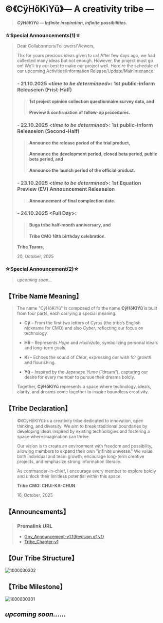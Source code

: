 # ©️《CÿHőKìYŭ》— A creativity tribe —
> _**CÿHőKìYŭ — Infinite inspiration, infinite possibilities.**_

### ☆Special Announcements(1)☆
> Dear Collaborators/Followers/Viewers,
> 
> Thx for yours precious ideas given to us! After few days ago, we had collected many ideas but not enough. However, the project must go on! We'll try our best to make our project well. Here're the schedule of our upcoming Activities/Information Release/Update/Mainintenance:
>
> ### - 21.10.2025 <_time to be determineed_>: 1st public-inform Releaseion (Frist-Half)
>> #### 1st project opinion collection questionnaire survey data, and
>> #### Preview & confirmation of follow-up procedures.
> ### - 22.10.2025 <_time to be determined_>: 1st public-inform Releaseion (Second-Half)
>> #### Announce the release period of the trial product,
>> #### Announce the development period, closed beta period, public beta period, and
>> #### Announce the launch period of the official product.
> ### - 23.10.2025 <_time to be determined_>: 1st Equation Preview (EV) Announcement Releaseion
>> #### Announcement of final complection date.
> ### - 24.10.2025 <**Full Day**>:
>> #### Buga tribe half-month anniversary, and
>> #### Tribe CMO 18th birthday celebration.
> **Tribe Teams,**
>
> 20, October, 2025
### ☆Special Announcement(2)☆
> _upcoming soon…_
## 【Tribe Name Meaning】
> The name "CÿHőKìYŭ" is composed of fo the name **CÿHőKìYŭ** is built from four parts, each carrying a special meaning:
> - **Cÿ** – From the first two letters of *Cyrus* (the tribe’s English nickname for CMO) and also *Cyber*, reflecting our focus on technology.
> 
> - **Hő** – Represents *Hope* and *Hoshizato*, symbolizing personal ideals and long-term goals.
>
> - **Kì** – Echoes the sound of *Clear*, expressing our wish for growth and flourishing.
> 
> - **Yŭ** – Inspired by the Japanese *Yume* (“dream”), capturing our desire for every member to pursue their dreams boldly.
> 
> Together, **CÿHőKìYŭ** represents a space where technology, ideals, clarity, and dreams come together to inspire boundless creativity.  
## 【Tribe Declaration】
> ©️《CÿHőKìYŭ》is a creativity tribe dedicated to innovation, open thinking, and diversity. We aim to break traditional boundaries by developing ideas inspired by existing technologies and fostering a space where imagination can thrive.
>
> Our vision is to create an environment with freedom and possibility, allowing members to expand their own "infinite universe." We value both individual and team growth, encourage long-term creative projects, and emphasize strong information literacy.
>
> As commander-in-chief, I encourage every member to explore boldly and unlock their limitless potential within this space.
>
> **Tribe CMO: CHUI-KA-CHUN**
>
> 16, October, 2025
## 【Announcements】
> ### Premalink URL
> - [Gov_Announcement-v1.1(Revision of v1)](https://github.com/CHUI-KA-CHUN/-c-CyHoKiYu-/blob/main/GovAnnouncement_v1-1.md)
> - [Tribe_Chapter-v1](https://github.com/CHUI-KA-CHUN/-c-CyHoKiYu-/blob/main/Tribe_Chapter-v1.md)
## 【Our Tribe Structure】
![1000030302](https://github.com/user-attachments/assets/0128b902-0091-4d71-860a-0602d1209a33)
## 【Tribe Milestone】
![1000030301](https://github.com/user-attachments/assets/353aa3be-b955-4a6f-b0ea-141881dbee6c)
## _upcoming soon……_
